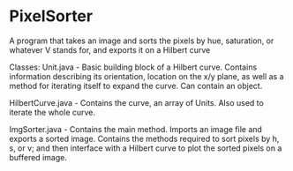 # PixelSorter
A program that takes an image and sorts the pixels by hue, saturation, or whatever V stands for, and exports it on a Hilbert curve

Classes:
  Unit.java - Basic building block of a Hilbert curve. Contains information describing its orientation, location on the x/y plane, as well as a method for iterating itself to expand the curve. Can contain an object.

  HilbertCurve.java - Contains the curve, an array of Units. Also used to iterate the whole curve.

  ImgSorter.java - Contains the main method. Imports an image file and exports a sorted image. Contains the methods required to sort pixels by h, s, or v; and then interface with a Hilbert curve to plot the sorted pixels on a buffered image.

